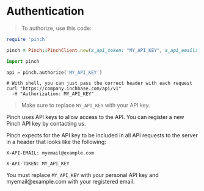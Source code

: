 # Authentication

> To authorize, use this code:

```ruby
require 'pinch'

pinch = Pinch::PinchClient.new(x_api_token: "MY_API_KEY", x_api_email: "myemail@example.com")
```

```python
import pinch

api = pinch.authorize('MY_API_KEY')
```

```shell
# With shell, you can just pass the correct header with each request
curl "https://company.inchbase.com/api/v1"
  -H "Authorization: MY_API_KEY"
```

> Make sure to replace `MY_API_KEY` with your API key.

Pinch uses API keys to allow access to the API. You can register a new Pinch API key by contacting us.

Pinch expects for the API key to be included in all API requests to the server in a header that looks like the following:

`X-API-EMAIL: myemail@example.com`

`X-API-TOKEN: MY_API_KEY`

<aside class="notice">
You must replace <code>MY_API_KEY</code> with your personal API key and myemail@example.com with your registered email.
</aside>